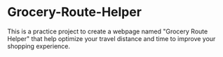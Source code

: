 # Grocery-Route-Helper
This is a practice project to create a webpage named "Grocery Route Helper" that help optimize your travel distance and time to improve your shopping experience.
